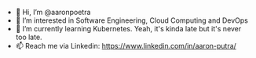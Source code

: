 - 👋 Hi, I’m @aaronpoetra
- 👀 I’m interested in Software Engineering, Cloud Computing and DevOps
- 🌱 I’m currently learning Kubernetes. Yeah, it's kinda late but it's never too late.
- 📫 Reach me via Linkedin: https://www.linkedin.com/in/aaron-putra/

<!---
aaronpoetra/aaronpoetra is a ✨ special ✨ repository because its `README.md` (this file) appears on your GitHub profile.
You can click the Preview link to take a look at your changes.
--->
